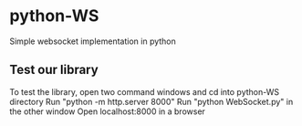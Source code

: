 # python-WS
Simple websocket implementation in python

## Test our library
To test the library, open two command windows and cd into python-WS directory
Run "python -m http.server 8000"
Run "python WebSocket.py" in the other window
Open localhost:8000 in a browser

